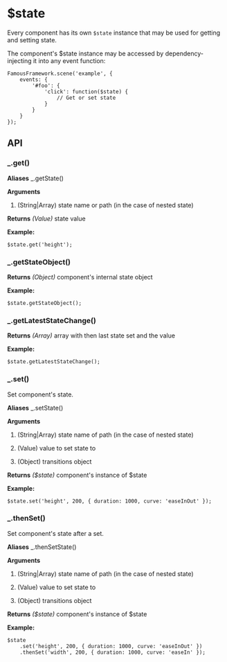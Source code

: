 # $state

Every component has its own `$state` instance that may be used for getting and setting state.

The component's $state instance may be accessed by dependency-injecting it into any event function:

```
FamousFramework.scene('example', {
    events: {
        '#foo': {
            'click': function($state) {
                // Get or set state
            }
        }
    }
});
```

## API

### _.get()

**Aliases** _.getState()

**Arguments**

1. (String|Array) state name or path (in the case of nested state)

**Returns**
_(Value)_ state value

**Example:**
```
$state.get('height');
```

### _.getStateObject()

**Returns**
_(Object)_ component's internal state object

**Example:**
```
$state.getStateObject();
```

### _.getLatestStateChange()

**Returns**
_(Array)_ array with then last state set and the value

**Example:**
```
$state.getLatestStateChange();
```

### _.set()

Set component's state.

**Aliases** _.setState()

**Arguments**

1. (String|Array) state name of path (in the case of nested state)

2. (Value) value to set state to

3. (Object) transitions object

**Returns**
_($state)_ component's instance of $state

**Example:**
```
$state.set('height', 200, { duration: 1000, curve: 'easeInOut' });
```

### _.thenSet()

Set component's state after a set.

**Aliases** _.thenSetState()

**Arguments**

1. (String|Array) state name of path (in the case of nested state)

2. (Value) value to set state to

3. (Object) transitions object

**Returns**
_($state)_ component's instance of $state

**Example:**
```
$state
    .set('height', 200, { duration: 1000, curve: 'easeInOut' })
    .thenSet('width', 200, { duration: 1000, curve: 'easeIn' });
```
